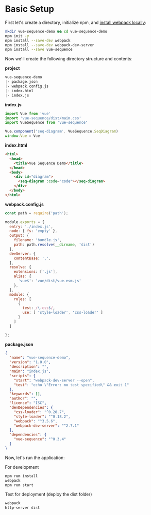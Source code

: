 #
# Basic Setup

First let's create a directory, initialize npm, and [install webpack locally](/guides/installation#local-installation):

```bash
mkdir vue-sequence-demo && cd vue-sequence-demo
npm init -y
npm install --save-dev webpack
npm install --save-dev webpack-dev-server
npm install --save vue-sequence
```

Now we'll create the following directory structure and contents:

__project__

```diff
vue-sequence-demo
|- package.json
|- webpack.config.js
|- index.html
|- index.js
```

__index.js__

```javascript
import Vue from 'vue'
import 'vue-sequence/dist/main.css'
import VueSequence from 'vue-sequence'

Vue.component('seq-diagram', VueSequence.SeqDiagram)
window.Vue = Vue
```

__index.html__

```html
<html>
  <head>
    <title>Vue Sequence Demo</title>
  </head>
  <body>
    <div id="diagram">
      <seq-diagram :code="code"></seq-diagram>
    </div>
  </body>
</html>

```
__webpack.config.js__

```javascript
const path = require('path');

module.exports = {
  entry: './index.js',
  node: { fs: 'empty' },
  output: {
    filename: 'bundle.js',
    path: path.resolve(__dirname, 'dist')
  },
  devServer: {
    contentBase: '.',
  },
  resolve: {
    extensions: ['.js'],
    alias: {
      'vue$': 'vue/dist/vue.esm.js'
    },
  },
  module: {
    rules: [
      {
        test: /\.css$/,
        use: [ 'style-loader', 'css-loader' ]
      }
    ]
  }

};
```
__package.json__

```json
{
  "name": "vue-sequence-demo",
  "version": "1.0.0",
  "description": "",
  "main": "index.js",
  "scripts": {
    "start": "webpack-dev-server --open",
    "test": "echo \"Error: no test specified\" && exit 1"
  },
  "keywords": [],
  "author": "",
  "license": "ISC",
  "devDependencies": {
    "css-loader": "^0.28.7",
    "style-loader": "^0.18.2",
    "webpack": "^3.5.6",
    "webpack-dev-server": "^2.7.1"
  },
  "dependencies": {
    "vue-sequence": "^0.3.4"
  }
}

```



Now, let's run the application:

For development

```bash
npm run install
webpack
npm run start
```

Test for deployment (deploy the dist folder)
````bash
webpack
http-server dist
````



